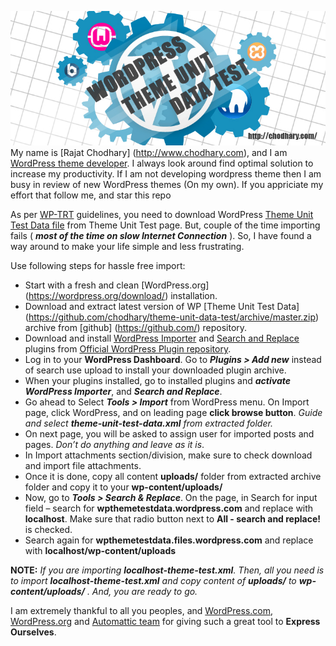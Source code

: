 [![Theme Unit Test Data Offline by Rajat Chodhary](screenshot/screenshot.jpg)](http://www.chodhary.com)
My name is [Rajat Chodhary] (http://www.chodhary.com), and I am [WordPress theme developer](http://profiles.wordpress.org/rajatchodhary). I always look around find optimal solution to increase my productivity. If I am not developing wordpress theme then I am busy in review of new WordPress themes (On my own). If you appriciate my effort that follow me, and star this repo

As per [WP-TRT](https://make.wordpress.org/themes/about-old/how-to-join-wptrt/) guidelines, you need to download WordPress [Theme Unit Test Data file](https://wpcom-themes.svn.automattic.com/demo/theme-unit-test-data.xml) from Theme Unit Test page. But, couple of the time importing fails ( _**most of the time on slow Internet Connection**_ ). So, I have found a way around to make your life simple and less frustrating.

Use following steps for hassle free import:

* Start with a fresh and clean [WordPress.org] (https://wordpress.org/download/) installation.
* Download and extract latest version of WP [Theme Unit Test Data] (https://github.com/chodhary/theme-unit-data-test/archive/master.zip) archive from [github] (https://github.com/) repository.
* Download and install [WordPress Importer](https://downloads.wordpress.org/plugin/wordpress-importer/) and [Search and Replace](https://downloads.wordpress.org/plugin/search-and-replace/) plugins from [Official WordPress Plugin repository](https://wordpress.org/plugins/).
* Log in to your **WordPress Dashboard**. Go to _**Plugins > Add new**_ instead of search use upload to install your downloaded plugin archive.
* When your plugins installed, go to installed plugins and _**activate WordPress Importer**_, and _**Search and Replace**_.
* Go ahead to Select _**Tools > Import**_ from WordPress menu. On Import page, click WordPress, and on leading page **click browse button**. _Guide and select **theme-unit-test-data.xml** from extracted folder._
* On next page, you will be asked to assign user for imported posts and pages. _Don’t do anything and leave as it is_.
* In Import attachments section/division, make sure to check download and import file attachments.
* Once it is done, copy all content **uploads/** folder from extracted archive folder and copy it to your **wp-content/uploads/**
* Now, go to _**Tools > Search & Replace**_. On the page, in Search for input field – search for **wpthemetestdata.wordpress.com** and replace with **localhost**. Make sure that radio button next to **All - search and replace!** is checked.
* Search again for **wpthemetestdata.files.wordpress.com** and replace with **localhost/wp-content/uploads**

**NOTE:** _If you are importing **localhost-theme-test.xml**. Then, all you need is to import **localhost-theme-test.xml** and copy content of **uploads/** to **wp-content/uploads/** . And, you are ready to go._

I am extremely thankful to all you peoples, and [WordPress.com](https://wordpress.com/), [WordPress.org](https://wordpress.org/) and [Automattic team](https://wordpress.org/) for giving such a great tool to **Express Ourselves**.
